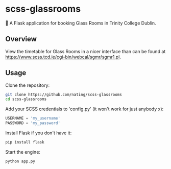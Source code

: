 # scss-glassrooms
📖 A Flask application for booking Glass Rooms in Trinity College Dublin.

## Overview

View the timetable for Glass Rooms in a nicer interface than can be found at https://www.scss.tcd.ie/cgi-bin/webcal/sgmr/sgmr1.pl.

## Usage

Clone the repository:

```sh
git clone https://github.com/nating/scss-glassrooms
cd scss-glassrooms
```

Add your SCSS credentials to 'config.py' (it won't work for just anybody x):

```py
USERNAME = 'my_username'
PASSWORD = 'my_password'
```

Install Flask if you don't have it:

```sh
pip install flask
```

Start the engine:

```sh
python app.py
```
